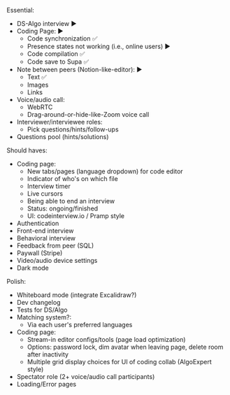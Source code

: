 Essential:
- DS-Algo interview ▶
- Coding Page: ▶
    - Code synchronization ✅
    - Presence states not working (i.e., online users) ▶
    - Code compilation ✅
    - Code save to Supa ✅
- Note between peers (Notion-like-editor): ▶
    - Text ✅
    - Images
    - Links
- Voice/audio call:
    - WebRTC
    - Drag-around-or-hide-like-Zoom voice call
- Interviewer/interviewee roles:
    - Pick questions/hints/follow-ups
- Questions pool (hints/solutions) 

Should haves:
- Coding page:
    - New tabs/pages (language dropdown) for code editor
    - Indicator of who's on which file
    - Interview timer
    - Live cursors
    - Being able to end an interview
    - Status: ongoing/finished
    - UI: codeinterview.io / Pramp style
- Authentication
- Front-end interview
- Behavioral interview
- Feedback from peer (SQL)
- Paywall (Stripe)
- Video/audio device settings
- Dark mode

Polish:
- Whiteboard mode (integrate Excalidraw?)
- Dev changelog
- Tests for DS/Algo
- Matching system?:
    - Via each user's preferred languages
- Coding page:
    - Stream-in editor configs/tools (page load optimization)
    - Options: password lock, dim avatar when leaving page, delete room after inactivity
    - Multiple grid display choices for UI of coding collab (AlgoExpert style)
- Spectator role (2+ voice/audio call participants)
- Loading/Error pages
